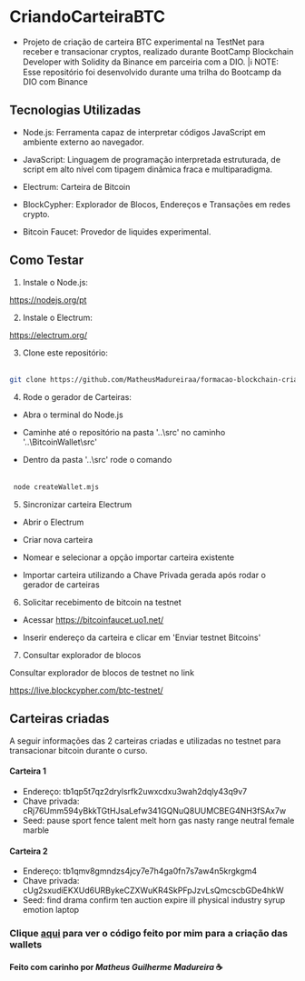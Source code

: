 # CriandoCarteiraBTC
<p align="center>
  <img src="assets/Bitcoin_logo.webp" alt="Bitcoin Wallet" width="700">  
</p>

- Projeto de criação de carteira BTC experimental na TestNet para receber e transacionar cryptos, realizado durante BootCamp Blockchain Developer with Solidity da Binance em parceiria com a DIO.
|ℹ️ NOTE: Esse repositório foi desenvolvido durante uma trilha do Bootcamp da DIO com  Binance


## Tecnologias Utilizadas

- Node.js: Ferramenta capaz de interpretar códigos JavaScript em ambiente externo ao navegador.

- JavaScript: Linguagem de programação interpretada estruturada, de script em alto nível com tipagem dinâmica fraca e multiparadigma.

- Electrum: Carteira de Bitcoin

- BlockCypher: Explorador de Blocos, Endereços e Transações em redes crypto.

- Bitcoin Faucet: Provedor de liquides experimental.



## Como Testar

1. Instale o Node.js:

  https://nodejs.org/pt


2. Instale o Electrum:

  https://electrum.org/

3. Clone este repositório:

```bash

git clone https://github.com/MatheusMadureiraa/formacao-blockchain-criando-wallet.git

```

4. Rode o gerador de Carteiras:

- Abra o terminal do Node.js

- Caminhe até o repositório na pasta '..\src' no caminho '..\BitcoinWallet\src'

- Dentro da pasta '..\src' rode o comando

 ```bash

  node createWallet.mjs

 ```

5. Sincronizar carteira Electrum

- Abrir o Electrum

- Criar nova carteira

- Nomear e selecionar a opção importar carteira existente

- Importar carteira utilizando a Chave Privada gerada após rodar o gerador de carteiras

6. Solicitar recebimento de bitcoin na testnet

- Acessar https://bitcoinfaucet.uo1.net/

- Inserir endereço da carteira e clicar em 'Enviar testnet Bitcoins'


7. Consultar explorador de blocos

Consultar explorador de blocos de testnet no link

https://live.blockcypher.com/btc-testnet/


## Carteiras criadas

A seguir informações das 2 carteiras criadas e utilizadas no testnet para transacionar bitcoin durante o curso.

#### **Carteira 1**

- Endereço: tb1qp5t7qz2drylsrfk2uwxcdxu3wah2dqly43q9v7
- Chave privada: cRj76Umm594yBkkTGtHJsaLefw341GQNuQ8UUMCBEG4NH3fSAx7w
- Seed: pause sport fence talent melt horn gas nasty range neutral female marble



#### **Carteira 2**

- Endereço: tb1qmv8gmndzs4jcy7e7h4ga0fn7s7aw4n5krgkgm4
- Chave privada: cUg2sxudiEKXUd6URBykeCZXWuKR4SkPFpJzvLsQmcscbGDe4hkW
- Seed: find drama confirm ten auction expire ill physical industry syrup emotion laptop

### Clique [aqui]() para ver o código feito por mim para a criação das wallets

#### Feito com carinho por *Matheus Guilherme Madureira* ☕
